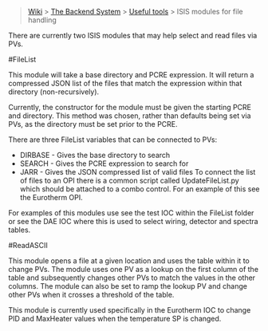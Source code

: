 > [Wiki](Home) > [The Backend System](The-Backend-System) > [Useful tools](Useful-tools) > ISIS modules for file handling

There are currently two ISIS modules that may help select and read files via PVs.

#FileList

This module will take a base directory and PCRE expression. It will return a compressed JSON list of the files that match the expression within that directory (non-recursively).

Currently, the constructor for the module must be given the starting PCRE and directory. This method was chosen, rather than defaults being set via PVs, as the directory must be set prior to the PCRE.

There are three FileList variables that can be connected to PVs:

- DIRBASE - Gives the base directory to search
- SEARCH - Gives the PCRE expression to search for
- JARR - Gives the JSON compressed list of valid files
To connect the list of files to an OPI there is a common script called UpdateFileList.py which should be attached to a combo control. For an example of this see the Eurotherm OPI.

For examples of this modules use see the test IOC within the FileList folder or see the DAE IOC where this is used to select wiring, detector and spectra tables.

#ReadASCII

This module opens a file at a given location and uses the table within it to change PVs. The module uses one PV as a lookup on the first column of the table and subsequently changes other PVs to match the values in the other columns. The module can also be set to ramp the lookup PV and change other PVs when it crosses a threshold of the table.

This module is currently used specifically in the Eurotherm IOC to change PID and MaxHeater values when the temperature SP is changed.
